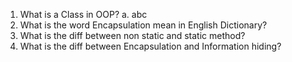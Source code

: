 1. What is a Class in OOP?
     a. abc
3. What is the word Encapsulation mean in English Dictionary?
4. What is the diff between non static and static method?
5. What is the diff between Encapsulation and Information hiding?
